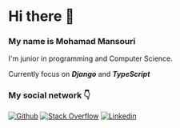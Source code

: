 # Hi there 👋
### My name is Mohamad Mansouri

I'm junior in programming and Computer Science.

Currently focus on ***Django*** and ***TypeScript***

### My social network 👇
[![Github](https://img.shields.io/badge/GitHub-100000?style=for-the-badge&logo=github&logoColor=white)](https://github.com/MohamadMansourii)
[![Stack Overflow](https://img.shields.io/badge/Stack_Overflow-D64A17?style=for-the-badge&logo=stack-overflow&logoColor=white)](https://stackoverflow.com/users/11864721/mohamadmansouri)
[![Linkedin](https://img.shields.io/badge/LinkedIn-0077B5?style=for-the-badge&logo=linkedin&logoColor=white)](https://www.linkedin.com/in/mohammadmansourii/)
